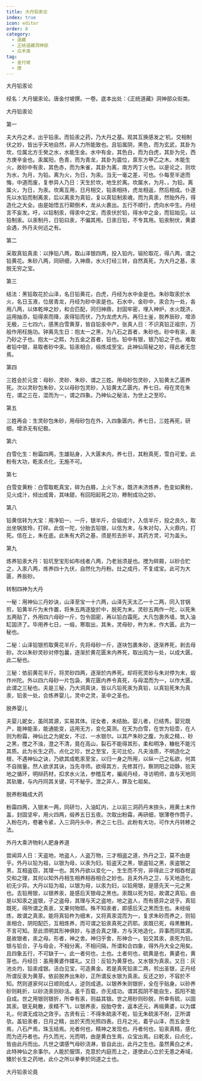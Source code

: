```yaml
---
title: 大丹铅汞论
index: true
icon: editor
order: 8
category:
  - 道藏
  - 正统道藏洞神部
  - 众术类
tag:
  - 金付坡
  - 唐
---
```


大丹铅汞论  

经名：大丹锯汞论。唐金付坡撰。一卷。底本出处：《正统道藏》洞神部众街类。  

大丹铅汞论  

第一  

夫大丹之术，出乎铅汞。而铅汞之药，乃大丹之基。观其互换感发之‘机，交相制伏之妙，皆出乎天地自然，非人力所能致也。且铅属阴，黑色，而为玄武，其卦为坎，位属北方壬癸之水，水能生金。水中有金，其色白，而为白虎，其卦为兑，西方庚辛金也。汞属阳，色青，而为青龙，其卦为震位，禀东方甲乙之木。木能生火，故砂中有汞，其色赤，而为朱雀，其卦为离，南方丙丁火也。以是论之，则坎为水，为月，为铅。离为火，为日，为汞。当无一毫之差，可也。仆每至半途而悔，中道而废，复参异人乃日：天生於坎，地生於离。坎属水，为月、，为铅。离属火，为日，为汞。坎离互用，日月相交，铅汞相持，虎龙相返，然后相成。仆遂先以水铅而制离汞，后以离汞为真铅，复以真铅制汞魂，而为真汞，然贻外丹，得造化之大全。由是始悟五行颠倒术，龙从火裹出。五行不顺行，虎向水中生。丹经言不妄发。吁，以铅制汞，得汞中之宝，而汞伏於铅，得水中之金，而铅始见。以铅制汞。以汞制丹，日铅曰汞，不偏其用。日汞日铅，不专其用。铅汞制伏，黄婆会遇，外丹夫何远之有。  

第二  

采取真铅真汞：以挣铅八两，取山泽银四两，投入铅内，镕抡取花，得八两，谓之铅黄花。朱砂八两，同研细，入神鼎，水火打经三转，自然真死，为大丹之基，汞脱无穷之宝。  

第三  

结法：黑铅取花於山泽，名日铅黄花，白虎，丹经为水中金是也。朱砂取汞於水火，名日玉液，位居青龙，丹经为砂中汞是也。石水中，金砂中，汞合为一处，各用八两，以体乾坤之妙，和合匹配，同归神鼎，封固牢密，埋入神炉，水火既济，运用抽添，铅得汞而降，汞得铅而伏，乃为龙虎大丹。再归土釜，脱养辰砂，增添无极，三七四六，感黑白雪黄芽，皆自铅汞中产。张真人日：不识真铅正祖宗，万般作用枉施功。钟离先生日：抱太一之黑，为八石之首者，朱砂也。砂中有汞，汞乃砂之子也。抱太一之熙，为五金之首者，铅也。铅中有银，银乃铅之子也。难取者铅中银，易取者砂中汞。铅汞相合，缎炼成至宝。此神仙简秘之妙，得此者无忽焉。  

第四  

三姓会於元宫：母砂、灵砂、朱砂、谓之三姓。用母砂包灵砂，入铅黄太乙匮养死。次以灵砂包朱砂，又以母砂包灵砂，入铅黄太乙匮内，养七日。母在灵在朱在，谓之三在，混而为一，谓之四象。乃神仙之秘法，为世上之至珍。  

第五  

三姓再会：生灵砂包朱砂，用母砂包在外，入四象匮内，养七日，三姓再死，研细，增添无有纪极。  

第六  

白雪化生：粉霜四两，生雄贴身，入大匮末内，养七日，其粉真死，雪白可爱。此粉有大功，乾汞点化，无施不可。  

第七  

白雪变黄粉：白雪取乾真宝，碎为白屑，上火下水，既济未济炼养，色变如黄粉，见火成汁，倾出成膏，其味甜，有回阳起死之功，糁制成功之妙。  

第八  

铅黄信转为大宝：用净铅一、一斤，银半斤，合镕成汁，入信半斤，投之良久，取出坐锅放玲，打碎。此信一陀，分胎去铅银，以信为末，与朱对勾，入火鼎内，打死。信在上，朱在底。此朱有大药之基，须是煎去折半，其药方灵，可为盖头。  

第九  

炼养铅汞大丹：铅坑至宝形如布线者八两，乃老翁须是也。搅为碎屑，以砂合贮之，入汞八两，炼养四十九伏，自然化为丹粉。灶之成丹，不复成宝。此可为大匮，养辰砂。  

转制四神为大丹  

一秘：用神仙三丹妙诀，山泽至宝一十六两，山泽先天太乙一十二两，同入甘锅煎，铅黄半斤为末作置，将朱五两逐旋於中，脱死为末。灵砂五两作一陀，以死朱五两贴了，外用四六母砂一斤，包令固密，再以铅白霜死。大凡包裹外墙，筑入油缸固济了。毕用养七日，一缎，寒取出，其朱，灵母砂，杵为末，作大匮。此为一秘也。  

二秘：山泽铅银煎取黄花半斤，先将母砂一斤，逐块包裹朱砂，逐渐养死，剥去母砂。次以朱砂灵砂对停包曩，逐渐於黄花匮末内养死，取出捣为一处，以成大匮。此二秘也。  

三秘：依前黄花半斤，将灵砂四两，逐渐於内养死。却将死灵砂与朱对停为末，煅作州陀。外以四六母砂一片包袅，黄花匮内养令真死，与母混而为一，以作大匮。此谓之三秘也。夫是三秘，乃大洞真诀，皆以凡铅死汞为真铅，以真铅死朱为真汞，铅汞一处，合炼养婴儿，灵中之灵，圣中之圣也。  

脱养婴儿  

夫婴儿妮女，虽同其源，实易其体。诧女者，未结胎。婴儿者，已结秀。婴兄既产，能神能圣，能通能变，运用无方，变化莫测。在天为白雪，在世为铅壶，在人则为粉霜，神仙比之为妮女，不过、一水银尔。以其产朱砂之腹，为汞之精，、砂之黑，搅之不浊，澄之不清，竟在高山，裂石不能得其形，柔和明净，糠枇不能污其质。此为长生之药，点化之珍，世之至宝，无可比伦。凡夫浊质，不明造化之根，不遇神仙之诀，乃欲其成乾汞至宝，以归一身之所用，以纵一己之私欲，何其不自揣量。然人欲求其诀，当先寻师。欲得其方，先修其行。察阴阳之动静，验天地之循环，明辩药材，扣求水火法，参稽互考，褊阅丹经，寻访明师，直与天地同其轨辙，与内丹同其关键，可不秘乎。泄之非人，罪及七祖矣。  

脱养粉箱成大药  

粉霜四两，入银末一两，同研匀，入油缸内，上以前三洞药丹末捺头，用黄土末作盖，封固坚牢，用火四两，缎养五日五夜。次取出粉霜，再研细，银薄卷作筒子，入粉在内，卷暑令紧，入三洞丹头中，养之三七日。此粉有大功，可作大丹转糁之法。  

外丹大乘济物利人肥身养道  

尝闻异人日：天盗地，地盗人，人盗万物，三才相盗之道，外丹之卫，莫不由是乎。外丹以铅为祖，以银为母，以汞为妇。铅盗天之黑，银盗铅之黑，汞盗银之黑，互相盗窃，其理一也。其外丹欲以变化一，生生而不穷，非得此三才相吞柑盗交和之理，其何以知外丹相生相养相吞相合之妙也。且夫外丹之卫，与天地造化，初无少异。大丹以铅为祖，以银为母，以汞为妇，以铅用银，是感先天一元之黑也。去铅用银，以银养汞，是感后天银母之黑也。汞既以死为铅，故谓之真铅。由是以知汞之盗银，子之盗母，其理与天之盗地，地之盗人，而有感异之说乎。真铅既死，得所谓之真汞，又果何物耶。殊不知汞者，即感后天之黑而生也。未经缎炼，故谓之真汞。能将真铅杵为细末，又将真汞混而为一，复求朱砂而养之，则铅汞相合，阴阳配匹，互相炼养，而可谓之铅汞真死之药耶。汞既已死，母黑散耗，不言可知。至此须明其形神俱妙，与道合真之理，方与天地造化，异事而同其源。是故银者，汞之母。形者，神之舍。神归乎舍，形神合一。铅交其汞，汞死为铅。银与铅合，子与母会，不相分离，不相问隔，所谓和合四象，得外丹大全之用矣。且四象五行，不可缺于一。此一者何也，土也。土者何也，硫黄是也，黄婆也，黄芽也。丹经日：虽用黄婆作媒礼。又日：反铅为黄芽也。又水银为真汞。又日：灰池炎灼，铅汞成银。洁白见宝，可造黄金。若是真死铅汞二两，煎出圣银，正丹经所谓反汞为黄芽。依前脱养出朱砂，正所谓反水银为真汞。反还之妙，不容於不知。然则道家何以日顺则成人，逆则成道。以银养朱则银折，全在乎贴身。以砂养砂则耗折，以砂浇汞则砂活。虽千百载，亦无成功。谓其孤阴不能自生，孤阳不能自成。世之用银则银折，所幸有汞，则益其银。世之用砂则砂脱，所幸有硫，以固其汞。银无耗散，汞精不飞，以银养汞，投胎夺舍，返本还元，再缎黄婆，以为媒礼，何谓无成功之效乎。古贤有云：不得朱硫汞不乾，铅无朱硫汞不耐，正所谓欤。盖铅汞者，日月之精，出於天而光照四表。日月之光，着乎山泽，而五金生焉，八石产焉，珠玉结焉。光者何也，精神之发现也。丹者何也，铅汞真精，感化而为还丹者也。丹久而光，光而明，由是黄白生焉，众宝出焉。曰乾汞，曰点化，皆由此丹而出。凡世之谓感气母砂浇淋，皆自此出，此丹之生也。虽然黄白之术，此特神仙之余事尔。人能於服饵，克意於内庭而上之，遂使此心立於无患之寿域，臻於长生之药地，此仆之所以拳拳於同道之士也。  

大丹铅汞论竟  
